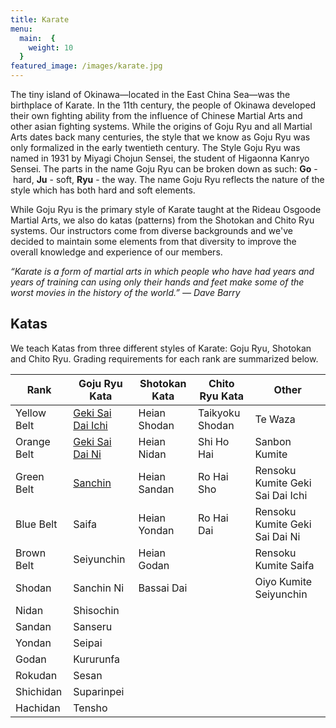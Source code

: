 ```yaml
---
title: Karate
menu: 
  main:  {
    weight: 10
  }
featured_image: /images/karate.jpg
---
```


The tiny island of Okinawa—located in the East China Sea—was the birthplace of Karate. In the 11th century, the people of Okinawa developed their own fighting ability from the influence of Chinese Martial Arts and other asian fighting systems. While the origins of Goju Ryu and all Martial Arts dates back many centuries, the style that we know as Goju Ryu was only formalized in the early twentieth century. The Style Goju Ryu was named in 1931 by Miyagi Chojun Sensei, the student of Higaonna Kanryo Sensei. The parts in the name Goju Ryu can be broken down as such: **Go** - hard, **Ju** - soft, **Ryu** - the way. The name Goju Ryu reflects the nature of the style which has both hard and soft elements.

While Goju Ryu is the primary style of Karate taught at the Rideau Osgoode Martial Arts, we also do katas (patterns) from the Shotokan and Chito Ryu systems. Our instructors come from diverse backgrounds and we've decided to maintain some elements from that diversity to improve the overall knowledge and experience of our members.

*“Karate is a form of martial arts in which people who have had years and years of training can using only their hands and feet make some of the worst movies in the history of the world.” ― Dave Barry*

## Katas

We teach Katas from three different styles of Karate: Goju Ryu, Shotokan and Chito Ryu. Grading requirements for each rank are summarized below.

Rank         | Goju Ryu Kata     | Shotokan Kata | Chito Ryu Kata  | Other
-------------|-------------------|---------------|-----------------|---------
Yellow Belt  | [Geki Sai Dai Ichi](/kata/geki-sai-dai-ichi) | Heian Shodan  | Taikyoku Shodan | Te Waza
Orange Belt  | [Geki Sai Dai Ni](/kata/geki-sai-dai-ni)   | Heian Nidan   | Shi Ho Hai      | Sanbon Kumite
Green Belt   | [Sanchin](/kata/sanchin)           | Heian Sandan  | Ro Hai Sho      | Rensoku Kumite Geki Sai Dai Ichi
Blue Belt    | Saifa             | Heian Yondan  | Ro Hai Dai      | Rensoku Kumite Geki Sai Dai Ni 
Brown Belt   | Seiyunchin        | Heian Godan   |                 | Rensoku Kumite Saifa 
Shodan       | Sanchin Ni        | Bassai Dai    |                 | Oiyo Kumite Seiyunchin
Nidan        | Shisochin         |               |                 |  
Sandan       | Sanseru
Yondan       | Seipai
Godan        | Kururunfa
Rokudan      | Sesan
Shichidan    | Suparinpei
Hachidan     | Tensho
